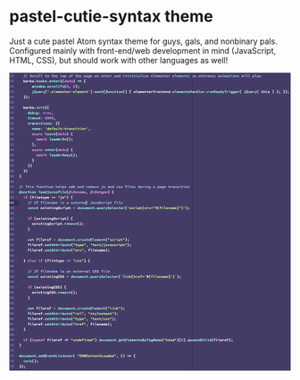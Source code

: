 # pastel-cutie-syntax theme

Just a cute pastel Atom syntax theme for guys, gals, and nonbinary pals. Configured mainly with front-end/web development in mind (JavaScript, HTML, CSS), but should work with other languages as well!

![A screenshot of your theme](pastel-cutie-screenshot.png)

